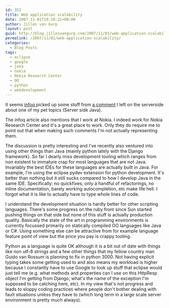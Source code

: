 ```yaml
---
id: 351
title: Web application scalability
date: 2007-11-01T19:10:21+00:00
author: Jilles van Gurp
layout: post
guid: http://blog.jillesvangurp.com/2007/11/01/web-application-scalability/
permalink: /2007/11/01/web-application-scalability/
categories:
  - Blog Posts
tags:
  - eclipse
  - google
  - java
  - nokia
  - Nokia Research Center
  - OO
  - python
  - webdevelopment
---
```

It seems [infoq ](http://www.infoq.com/news/2007/10/big-java)picked up some stuff from [a comment](http://www.theserverside.com/news/thread.tss?thread_id=47135#240685) I left on the serverside about one of my pet topics (Server side Java). 

The infoq article also mentions that I work at Nokia. I indeed work for Nokia Research Center and it's a great place to work. Only they do require me to point out that when making such comments I'm not actually representing them. 

The discussion is pretty interesting and I've recently also ventured into using other things than Java (mainly python lately with the Django framework). So far I dearly miss development tooling which ranges from non existent to immature crap for most languages that are not Java. Invariably the best IDEs  for these languages are actually built in Java. For example, I'm using the eclipse pydev extension for python development. It's better than nothing but it still sucks compared to how I develop Java in the same IDE. Specifically: no quickfixes; only a handful of refactorings, no inline documentation, barely working autocompletion, etc make life hell. I forgot what it is like to actually have to type whole lines of code. 

I understand the development situation is hardly better for other scripting languages. There's some progress on the ruby front since Sun started pushing things on that side but none of this stuff is actually production quality. Basically the state of the art in programming environments is currently focussed primarily on statically compiled OO languages like Java or C#. Using something else can be attractive from for example language feature point of view but the price you pay is crappy tooling.

Python as a language is quite OK although it is a bit out of date with things like non utf-8 strings and a few other things that my fellow country man Guido van Rossum is planning to fix in python 3000. Not having explicit typing takes some getting used to and also means my workload is higher because I constantly have to use Google to look up stuff that eclipse would just tell me (e.g. what methods and properties can I use on this HttpResp object I'm getting from Django; what's the name of the exception I'm supposed to be catching here, etc). In my view that's not progress and leads to sloppy coding practices where people don't bother dealing with fault situations unless they have to (which long term in a large scale server environment is pretty much always).